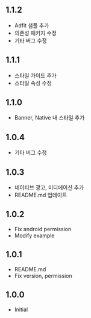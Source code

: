 ## 1.1.2
- Adfit 샘플 추가
- 의존성 패키지 수정
- 기타 버그 수정

## 1.1.1
- 스타일 가이드 추가
- 스타일 속성 수정

## 1.1.0
- Banner, Native 내 스타일 추가

## 1.0.4
- 기타 버그 수정

## 1.0.3
- 네이티브 광고, 미디에이션 추가
- README.md 업데이트

## 1.0.2
* Fix android permission
* Modify example

## 1.0.1
* README.md
* Fix version, permission

## 1.0.0
* Initial
